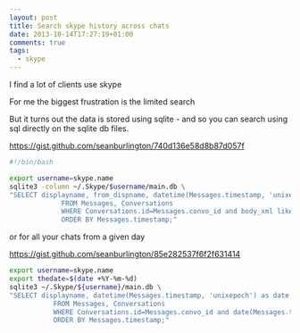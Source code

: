 ```yaml
---
layout: post
title: Search skype history across chats
date: 2013-10-14T17:27:19+01:00
comments: true
tags:
  - skype
---
```


I find a lot of clients use skype

For me the biggest frustration is the limited search

But it turns out the data is stored using sqlite - and so you can search using sql directly on the sqlite db files.

<!--more-->

https://gist.github.com/seanburlington/740d136e58d8b87d057f

```bash
#!/bin/bash

export username=skype.name
sqlite3 -column ~/.Skype/$username/main.db \
"SELECT displayname, from_dispname, datetime(Messages.timestamp, 'unixepoch') as date, body_xml
             FROM Messages, Conversations
             WHERE Conversations.id=Messages.convo_id and body_xml like '%$searchterm%'
             ORDER BY Messages.timestamp;"


```

or for all your chats from a given day

https://gist.github.com/seanburlington/85e282537f6f2f631414

```bash
export username=skype.name
export thedate=$(date +%Y-%m-%d)
sqlite3 ~/.Skype/${username}/main.db \
"SELECT displayname, datetime(Messages.timestamp, 'unixepoch') as date, body_xml
           FROM Messages, Conversations
           WHERE Conversations.id=Messages.convo_id and date(Messages.timestamp, 'unixepoch') == '${thedate}' and author='${username}'
           ORDER BY Messages.timestamp;"
```
